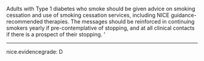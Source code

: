 Adults with Type 1 diabetes who smoke should be given advice on smoking cessation and use of smoking cessation services, including NICE guidance-recommended therapies. The messages should be reinforced in continuing smokers yearly if pre-contemplative of stopping, and at all clinical contacts if there is a prospect of their stopping.
'

---
 nice.evidencegrade: D

